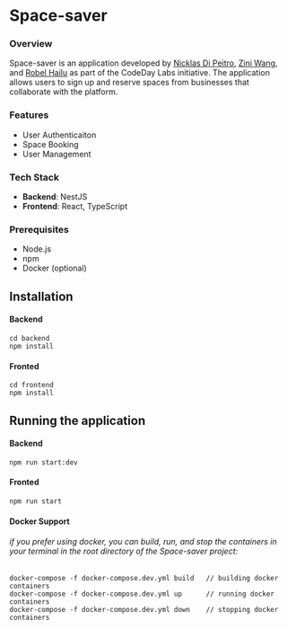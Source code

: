 # Space-saver

### Overview
Space-saver is an application developed by [Nicklas Di Peitro](https://www.linkedin.com/in/nicklasdipietro/), [Zini Wang]([url](https://www.linkedin.com/in/ziniwang/)), and [Robel Hailu]([url](https://www.linkedin.com/in/robelhailu/)) as part of the CodeDay Labs initiative. The application allows users to sign up and reserve spaces from businesses that collaborate with the platform.

### Features
- User Authenticaiton 
- Space Booking
- User Management

### Tech Stack
- **Backend**: NestJS
- **Frontend**: React, TypeScript

### Prerequisites
- Node.js
- npm
- Docker (optional)


## Installation

#### Backend 
```
cd backend
npm install
```

#### Fronted
```
cd frontend
npm install
```


## Running the application

#### Backend 
```
npm run start:dev
```

#### Fronted
```
npm run start
```

#### Docker Support
###### if you prefer using docker, you can build, run, and stop the containers in your terminal in the root directory of the Space-saver project:
```
docker-compose -f docker-compose.dev.yml build   // building docker containers
docker-compose -f docker-compose.dev.yml up      // running docker containers
docker-compose -f docker-compose.dev.yml down    // stopping docker containers
```
